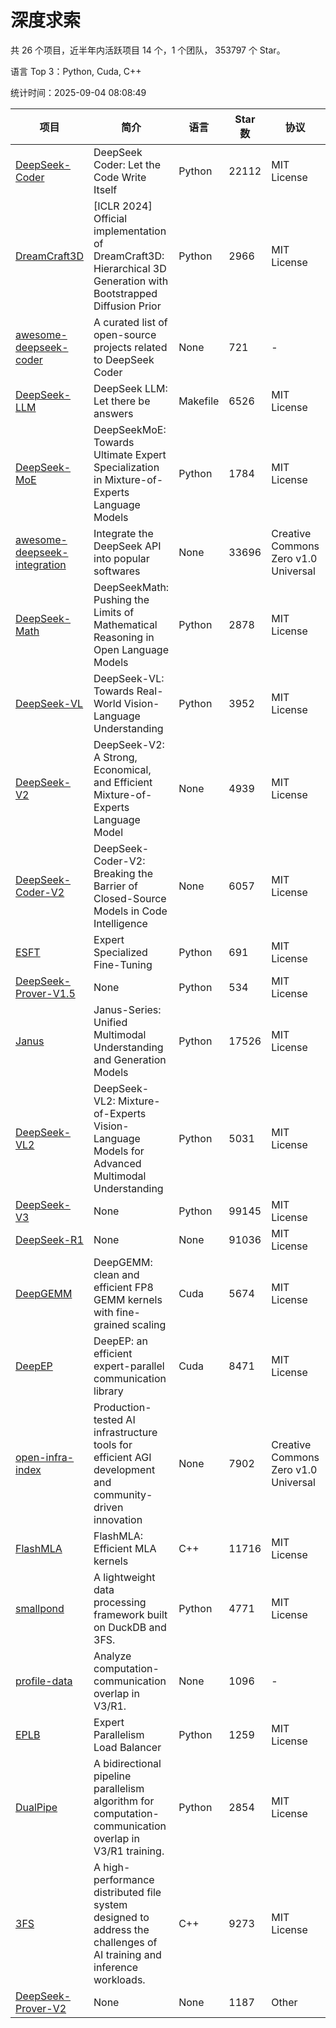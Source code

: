 # 深度求索

共 26 个项目，近半年内活跃项目 14 个，1 个团队， 353797 个 Star。

语言 Top 3：Python, Cuda, C++

统计时间：2025-09-04 08:08:49

| 项目 | 简介 | 语言 | Star 数 | 协议 | 创建时间 | 最后更新时间 | 最后提交时间 |
| --- | --- | --- | --- | --- | --- | --- | --- |
| [DeepSeek-Coder](https://github.com/deepseek-ai/DeepSeek-Coder) | DeepSeek Coder: Let the Code Write Itself | Python | 22112 | MIT License | 2023-10-20 | 2025-09-04 | 2024-05-21 |
| [DreamCraft3D](https://github.com/deepseek-ai/DreamCraft3D) | [ICLR 2024] Official implementation of DreamCraft3D: Hierarchical 3D Generation with Bootstrapped Diffusion Prior | Python | 2966 | MIT License | 2023-10-23 | 2025-09-03 | 2025-04-22 |
| [awesome-deepseek-coder](https://github.com/deepseek-ai/awesome-deepseek-coder) | A curated list of open-source projects related to DeepSeek Coder | None | 721 | - | 2023-11-06 | 2025-08-27 | 2024-04-03 |
| [DeepSeek-LLM](https://github.com/deepseek-ai/DeepSeek-LLM) | DeepSeek LLM: Let there be answers | Makefile | 6526 | MIT License | 2023-11-29 | 2025-09-04 | 2024-02-04 |
| [DeepSeek-MoE](https://github.com/deepseek-ai/DeepSeek-MoE) | DeepSeekMoE: Towards Ultimate Expert Specialization in Mixture-of-Experts Language Models | Python | 1784 | MIT License | 2024-01-02 | 2025-09-04 | 2024-01-16 |
| [awesome-deepseek-integration](https://github.com/deepseek-ai/awesome-deepseek-integration) | Integrate the DeepSeek API into popular softwares | None | 33696 | Creative Commons Zero v1.0 Universal | 2024-01-11 | 2025-09-04 | 2025-09-04 |
| [DeepSeek-Math](https://github.com/deepseek-ai/DeepSeek-Math) | DeepSeekMath: Pushing the Limits of Mathematical Reasoning in Open Language Models | Python | 2878 | MIT License | 2024-02-05 | 2025-09-04 | 2024-04-15 |
| [DeepSeek-VL](https://github.com/deepseek-ai/DeepSeek-VL) | DeepSeek-VL: Towards Real-World Vision-Language Understanding | Python | 3952 | MIT License | 2024-03-07 | 2025-09-03 | 2024-04-24 |
| [DeepSeek-V2](https://github.com/deepseek-ai/DeepSeek-V2) | DeepSeek-V2: A Strong, Economical, and Efficient Mixture-of-Experts Language Model | None | 4939 | MIT License | 2024-04-22 | 2025-09-03 | 2024-09-25 |
| [DeepSeek-Coder-V2](https://github.com/deepseek-ai/DeepSeek-Coder-V2) | DeepSeek-Coder-V2: Breaking the Barrier of Closed-Source Models in Code Intelligence | None | 6057 | MIT License | 2024-06-14 | 2025-09-04 | 2024-09-24 |
| [ESFT](https://github.com/deepseek-ai/ESFT) | Expert Specialized Fine-Tuning | Python | 691 | MIT License | 2024-07-04 | 2025-09-03 | 2025-05-22 |
| [DeepSeek-Prover-V1.5](https://github.com/deepseek-ai/DeepSeek-Prover-V1.5) | None | Python | 534 | MIT License | 2024-08-15 | 2025-08-27 | 2024-08-16 |
| [Janus](https://github.com/deepseek-ai/Janus) | Janus-Series: Unified Multimodal Understanding and Generation Models | Python | 17526 | MIT License | 2024-10-18 | 2025-09-04 | 2025-02-01 |
| [DeepSeek-VL2](https://github.com/deepseek-ai/DeepSeek-VL2) | DeepSeek-VL2: Mixture-of-Experts Vision-Language Models for Advanced Multimodal Understanding | Python | 5031 | MIT License | 2024-12-13 | 2025-09-04 | 2025-02-26 |
| [DeepSeek-V3](https://github.com/deepseek-ai/DeepSeek-V3) | None | Python | 99145 | MIT License | 2024-12-26 | 2025-09-04 | 2025-08-28 |
| [DeepSeek-R1](https://github.com/deepseek-ai/DeepSeek-R1) | None | None | 91036 | MIT License | 2025-01-20 | 2025-09-04 | 2025-06-27 |
| [DeepGEMM](https://github.com/deepseek-ai/DeepGEMM) | DeepGEMM: clean and efficient FP8 GEMM kernels with fine-grained scaling | Cuda | 5674 | MIT License | 2025-02-13 | 2025-09-03 | 2025-09-02 |
| [DeepEP](https://github.com/deepseek-ai/DeepEP) | DeepEP: an efficient expert-parallel communication library | Cuda | 8471 | MIT License | 2025-02-17 | 2025-09-04 | 2025-09-01 |
| [open-infra-index](https://github.com/deepseek-ai/open-infra-index) | Production-tested AI infrastructure tools for efficient AGI development and community-driven innovation | None | 7902 | Creative Commons Zero v1.0 Universal | 2025-02-21 | 2025-09-03 | 2025-05-15 |
| [FlashMLA](https://github.com/deepseek-ai/FlashMLA) | FlashMLA: Efficient MLA kernels | C++ | 11716 | MIT License | 2025-02-21 | 2025-09-03 | 2025-08-27 |
| [smallpond](https://github.com/deepseek-ai/smallpond) | A lightweight data processing framework built on DuckDB and 3FS. | Python | 4771 | MIT License | 2025-02-24 | 2025-09-04 | 2025-03-05 |
| [profile-data](https://github.com/deepseek-ai/profile-data) | Analyze computation-communication overlap in V3/R1. | None | 1096 | - | 2025-02-26 | 2025-09-04 | 2025-03-21 |
| [EPLB](https://github.com/deepseek-ai/EPLB) | Expert Parallelism Load Balancer | Python | 1259 | MIT License | 2025-02-26 | 2025-09-04 | 2025-03-24 |
| [DualPipe](https://github.com/deepseek-ai/DualPipe) | A bidirectional pipeline parallelism algorithm for computation-communication overlap in V3/R1 training. | Python | 2854 | MIT License | 2025-02-26 | 2025-09-04 | 2025-03-10 |
| [3FS](https://github.com/deepseek-ai/3FS) |  A high-performance distributed file system designed to address the challenges of AI training and inference workloads.  | C++ | 9273 | MIT License | 2025-02-27 | 2025-09-04 | 2025-08-26 |
| [DeepSeek-Prover-V2](https://github.com/deepseek-ai/DeepSeek-Prover-V2) | None | None | 1187 | Other | 2025-04-30 | 2025-09-03 | 2025-07-18 |
